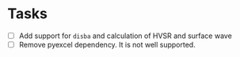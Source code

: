 # Tasks

-   [ ] Add support for `disba` and calculation of HVSR and surface wave
-   [ ] Remove pyexcel dependency. It is not well supported.

